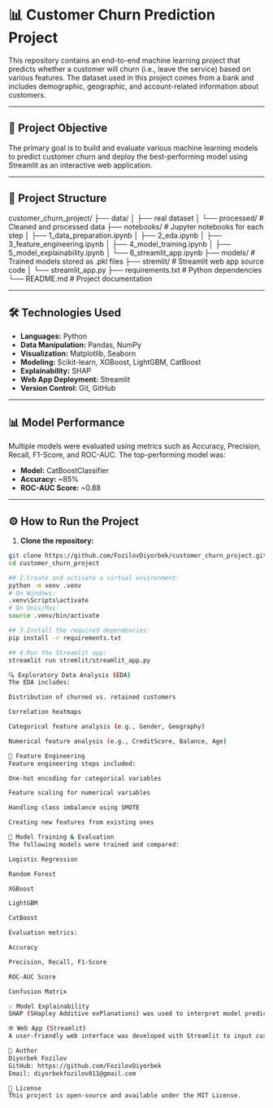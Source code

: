 # 📊 Customer Churn Prediction Project

This repository contains an end-to-end machine learning project that predicts whether a customer will churn (i.e., leave the service) based on various features. The dataset used in this project comes from a bank and includes demographic, geographic, and account-related information about customers.

---

## 🧠 Project Objective

The primary goal is to build and evaluate various machine learning models to predict customer churn and deploy the best-performing model using Streamlit as an interactive web application.

---

## 📁 Project Structure

customer_churn_project/
├── data/
│ ├── real dataset
│ └── processed/ # Cleaned and processed data
├── notebooks/ # Jupyter notebooks for each step
│ ├── 1_data_preparation.ipynb
│ ├── 2_eda.ipynb
│ ├── 3_feature_engineering.ipynb
│ ├── 4_model_training.ipynb
│ ├── 5_model_explainability.ipynb
│ └── 6_streamlit_app.ipynb
├── models/ # Trained models stored as .pkl files
├── stremlit/ # Streamlit web app source code
│ └── streamlit_app.py
├── requirements.txt # Python dependencies
└── README.md # Project documentation


---

## 🛠️ Technologies Used

- **Languages:** Python  
- **Data Manipulation:** Pandas, NumPy  
- **Visualization:** Matplotlib, Seaborn  
- **Modeling:** Scikit-learn, XGBoost, LightGBM, CatBoost  
- **Explainability:** SHAP  
- **Web App Deployment:** Streamlit  
- **Version Control:** Git, GitHub  

---

## 📊 Model Performance

Multiple models were evaluated using metrics such as Accuracy, Precision, Recall, F1-Score, and ROC-AUC. The top-performing model was:

- **Model:** CatBoostClassifier  
- **Accuracy:** ~85%  
- **ROC-AUC Score:** ~0.88  

---

## ⚙️ How to Run the Project

1. **Clone the repository:**
```bash
git clone https://github.com/FozilovDiyorbek/customer_churn_project.git
cd customer_churn_project

## 2.Create and activate a virtual environment:
python -m venv .venv
# On Windows:
.venv\Scripts\activate
# On Unix/Mac:
source .venv/bin/activate

## 3.Install the required dependencies:
pip install -r requirements.txt

## 4.Run the Streamlit app:
streamlit run stremlit/streamlit_app.py

🔍 Exploratory Data Analysis (EDA)
The EDA includes:

Distribution of churned vs. retained customers

Correlation heatmaps

Categorical feature analysis (e.g., Gender, Geography)

Numerical feature analysis (e.g., CreditScore, Balance, Age)

🧪 Feature Engineering
Feature engineering steps included:

One-hot encoding for categorical variables

Feature scaling for numerical variables

Handling class imbalance using SMOTE

Creating new features from existing ones

🧠 Model Training & Evaluation
The following models were trained and compared:

Logistic Regression

Random Forest

XGBoost

LightGBM

CatBoost

Evaluation metrics:

Accuracy

Precision, Recall, F1-Score

ROC-AUC Score

Confusion Matrix

💡 Model Explainability
SHAP (SHapley Additive exPlanations) was used to interpret model predictions and understand feature importance.

🌐 Web App (Streamlit)
A user-friendly web interface was developed with Streamlit to input customer details and predict churn probability in real-time.

👤 Author
Diyorbek Fozilov
GitHub: https://github.com/FozilovDiyorbek
Email: diyorbekfozilov011@gmail.com  

📄 License
This project is open-source and available under the MIT License.
